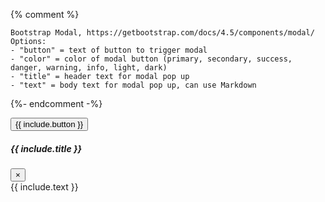 {% comment %}

    Bootstrap Modal, https://getbootstrap.com/docs/4.5/components/modal/
    Options: 
    - "button" = text of button to trigger modal
    - "color" = color of modal button (primary, secondary, success, danger, warning, info, light, dark)
    - "title" = header text for modal pop up
    - "text" = body text for modal pop up, can use Markdown
    
{%- endcomment -%}
<!-- Button trigger modal -->
<div class="text-center">
<button type="button" class="btn btn-{{ include.color | default: 'primary' }}" data-toggle="modal" data-target="#{{ include.button | slugify }}Modal">
{{ include.button }}
</button>
</div>
<!-- Modal -->
<div class="modal fade" id="{{ include.button | slugify }}Modal" tabindex="-1" role="dialog" aria-labelledby="{{ include.button | slugify }}ModalLabel" aria-hidden="true">
<div class="modal-dialog" role="document">
<div class="modal-content">
<div class="modal-header">
<h5 class="modal-title" id="{{ include.button | slugify }}ModalLabel">{{ include.title }}</h5>
<button type="button" class="close" data-dismiss="modal" aria-label="Close">
<span aria-hidden="true">&times;</span>
</button>
</div>
<div class="modal-body" markdown="1">
{{ include.text }}
</div>
</div>
</div>
</div>
